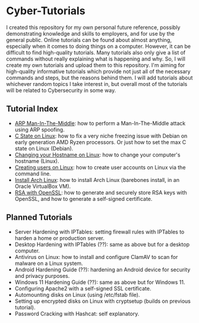 # Cyber-Tutorials
I created this repository for my own personal future reference, possibly demonstrating knowledge and skills to employers, and for use by the general public. Online tutorials can be found about almost anything, especially when it comes to doing things on a computer. However, it can be difficult to find high-quality tutorials. Many tutorials also only give a list of commands without really explaining what is happening and why. So, I will create my own tutorials and upload them to this repository. I'm aiming for high-quality informative tutorials which provide not just all of the necessary commands and steps, but the reasons behind them. I will add tutorials about whichever random topics I take interest in, but overall most of the tutorials will be related to Cybersecurity in some way.
## Tutorial Index
- [ARP Man-In-The-Middle](https://github.com/rainier39/Cyber-Tutorials/blob/main/arpmitm.md): how to perform a Man-In-The-Middle attack using ARP spoofing.
- [C State on Linux](https://github.com/rainier39/Cyber-Tutorials/blob/main/cstate.md): how to fix a very niche freezing issue with Debian on early generation AMD Ryzen processors. Or just how to set the max C state on Linux (Debian).
- [Changing your Hostname on Linux](https://github.com/rainier39/Cyber-Tutorials/blob/main/linuxhostname.md): how to change your computer's hostname (Linux).
- [Creating users on Linux](https://github.com/rainier39/Cyber-Tutorials/blob/main/linuxusercreation.md): how to create user accounts on Linux via the command line.
- [Install Arch Linux](https://github.com/rainier39/Cyber-Tutorials/blob/main/installarchlinux.md): how to install Arch Linux (barebones install, in an Oracle VirtualBox VM).
- [RSA with OpenSSL](https://github.com/rainier39/Cyber-Tutorials/blob/main/rsawithopenssl.md): how to generate and securely store RSA keys with OpenSSL, and how to generate a self-signed certificate.
## Planned Tutorials
- Server Hardening with IPTables: setting firewall rules with IPTables to harden a home or production server.
- Desktop Hardening with IPTables (??): same as above but for a desktop computer.
- Antivirus on Linux: how to install and configure ClamAV to scan for malware on a Linux system.
- Android Hardening Guide (??): hardening an Android device for security and privacy purposes.
- Windows 11 Hardening Guide (??): same as above but for Windows 11.
- Configuring Apache2 with a self-signed SSL certificate.
- Automounting disks on Linux (using /etc/fstab file).
- Setting up encrypted disks on Linux with cryptsetup (builds on previous tutorial).
- Password Cracking with Hashcat: self explanatory.
